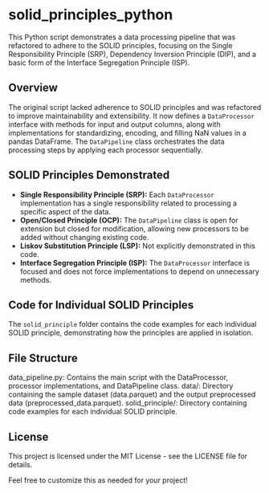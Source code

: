 # solid_principles_python

This Python script demonstrates a data processing pipeline that was refactored to adhere to the SOLID principles, focusing on the Single Responsibility Principle (SRP), Dependency Inversion Principle (DIP), and a basic form of the Interface Segregation Principle (ISP).

## Overview

The original script lacked adherence to SOLID principles and was refactored to improve maintainability and extensibility. It now defines a `DataProcessor` interface with methods for input and output columns, along with implementations for standardizing, encoding, and filling NaN values in a pandas DataFrame. The `DataPipeline` class orchestrates the data processing steps by applying each processor sequentially.

## SOLID Principles Demonstrated

- **Single Responsibility Principle (SRP):** Each `DataProcessor` implementation has a single responsibility related to processing a specific aspect of the data.
- **Open/Closed Principle (OCP):** The `DataPipeline` class is open for extension but closed for modification, allowing new processors to be added without changing existing code.
- **Liskov Substitution Principle (LSP):** Not explicitly demonstrated in this code.
- **Interface Segregation Principle (ISP):** The `DataProcessor` interface is focused and does not force implementations to depend on unnecessary methods.

## Code for Individual SOLID Principles

The `solid_principle` folder contains the code examples for each individual SOLID principle, demonstrating how the principles are applied in isolation.

## File Structure
data_pipeline.py: Contains the main script with the DataProcessor, processor implementations, and DataPipeline class.
data/: Directory containing the sample dataset (data.parquet) and the output preprocessed data (preprocessed_data.parquet).
solid_principle/: Directory containing code examples for each individual SOLID principle.

## License
This project is licensed under the MIT License - see the LICENSE file for details.


Feel free to customize this as needed for your project!

